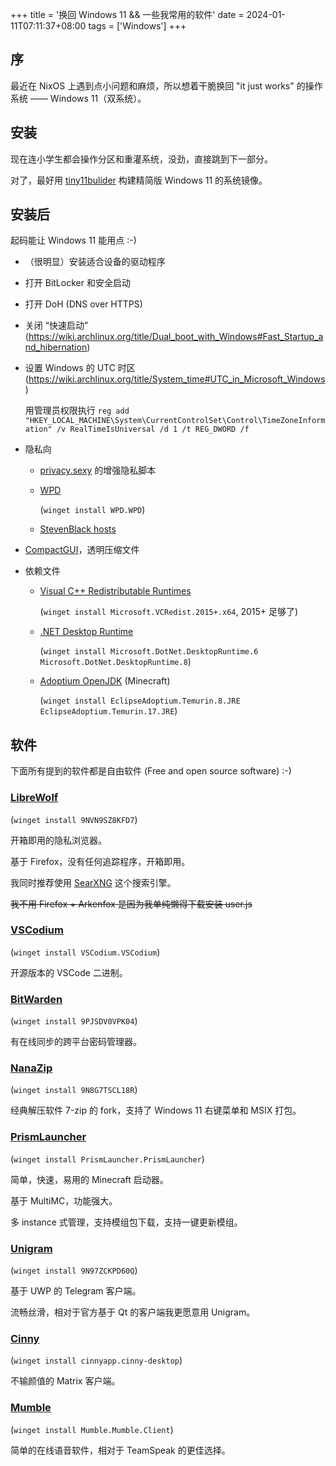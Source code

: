 +++
title = '换回 Windows 11 && 一些我常用的软件'
date = 2024-01-11T07:11:37+08:00
tags = ['Windows']
+++

## 序

最近在 NixOS 上遇到点小问题和麻烦，所以想着干脆换回 "it just works" 的操作系统 —— Windows 11（双系统）。

## 安装

现在连小学生都会操作分区和重灌系统，没劲，直接跳到下一部分。

对了，最好用 [tiny11bulider](https://github.com/ntdevlabs/tiny11builder) 构建精简版 Windows 11 的系统镜像。


## 安装后

起码能让 Windows 11 能用点 :-)

- （很明显）安装适合设备的驱动程序

- 打开 BitLocker 和安全启动

- 打开 DoH (DNS over HTTPS)

- 关闭 “快速启动” (https://wiki.archlinux.org/title/Dual_boot_with_Windows#Fast_Startup_and_hibernation)

- 设置 Windows 的 UTC 时区 (https://wiki.archlinux.org/title/System_time#UTC_in_Microsoft_Windows)

  用管理员权限执行 `reg add "HKEY_LOCAL_MACHINE\System\CurrentControlSet\Control\TimeZoneInformation" /v RealTimeIsUniversal /d 1 /t REG_DWORD /f`

- 隐私向

  - [privacy.sexy](privacy.sexy) 的增强隐私脚本

  - [WPD](https://wpd.app/)

    (`winget install WPD.WPD`)

  - [StevenBlack hosts](https://github.com/StevenBlack/hosts)

- [CompactGUI](https://github.com/IridiumIO/CompactGUI)，透明压缩文件

- 依赖文件

  - [Visual C++ Redistributable Runtimes](https://learn.microsoft.com/en-US/cpp/windows/latest-supported-vc-redist?view=msvc-170#visual-studio-2015-2017-2019-and-2022)

    (`winget install Microsoft.VCRedist.2015+.x64`, 2015+ 足够了)

  - [.NET Desktop Runtime](https://dotnet.microsoft.com/en-us/download/dotnet)

    (`winget install Microsoft.DotNet.DesktopRuntime.6 Microsoft.DotNet.DesktopRuntime.8`)

  - [Adoptium OpenJDK](https://adoptium.net/download) (Minecraft)

    (`winget install EclipseAdoptium.Temurin.8.JRE EclipseAdoptium.Temurin.17.JRE`)

## 软件

下面所有提到的软件都是自由软件 (Free and open source software) :-)

### [LibreWolf](https://librewolf.net/)

(`winget install 9NVN9SZ8KFD7`)

开箱即用的隐私浏览器。

基于 Firefox，没有任何追踪程序，开箱即用。

我同时推荐使用 [SearXNG](https://github.com/searxng/searxng) 这个搜索引擎。

~~我不用 Firefox + Arkenfox 是因为我单纯懒得下载安装 user.js~~

### [VSCodium](https://vscodium.com/)

(`winget install VSCodium.VSCodium`)

开源版本的 VSCode 二进制。

### [BitWarden](https://bitwarden.com/)

(`winget install 9PJSDV0VPK04`)

有在线同步的跨平台密码管理器。

### [NanaZip](https://github.com/M2Team/NanaZip)

(`winget install 9N8G7TSCL18R`)

经典解压软件 7-zip 的 fork，支持了 Windows 11 右键菜单和 MSIX 打包。

### [PrismLauncher](https://prismlauncher.org/)

(`winget install PrismLauncher.PrismLauncher`)

简单，快速，易用的 Minecraft 启动器。

基于 MultiMC，功能强大。

多 instance 式管理，支持模组包下载，支持一键更新模组。

### [Unigram](https://github.com/UnigramDev/Unigram)

(`winget install 9N97ZCKPD60Q`)

基于 UWP 的 Telegram 客户端。

流畅丝滑，相对于官方基于 Qt 的客户端我更愿意用 Unigram。 

### [Cinny](https://cinny.in/)

(`winget install cinnyapp.cinny-desktop`)

不输颜值的 Matrix 客户端。

### [Mumble](https://www.mumble.info/)

(`winget install Mumble.Mumble.Client`)

简单的在线语音软件，相对于 TeamSpeak 的更佳选择。